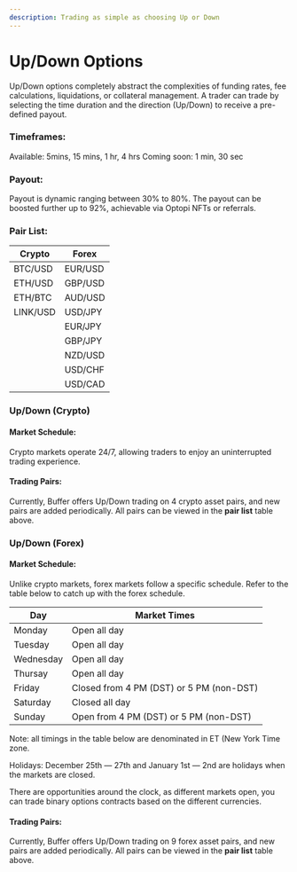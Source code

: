```yaml
---
description: Trading as simple as choosing Up or Down
---
```


# Up/Down Options

Up/Down options completely abstract the complexities of funding rates, fee calculations, liquidations, or collateral management. A trader can trade by selecting the time duration and the direction (Up/Down) to receive a pre-defined payout.

### Timeframes:

Available: 5mins, 15 mins, 1 hr, 4 hrs Coming soon: 1 min, 30 sec

### Payout:

Payout is dynamic ranging between 30% to 80%. The payout can be boosted further up to 92%, achievable via Optopi NFTs or referrals.

### Pair List:

| Crypto   | Forex   |
| -------- | ------- |
| BTC/USD  | EUR/USD |
| ETH/USD  | GBP/USD |
| ETH/BTC  | AUD/USD |
| LINK/USD | USD/JPY |
|          | EUR/JPY |
|          | GBP/JPY |
|          | NZD/USD |
|          | USD/CHF |
|          | USD/CAD |

### Up/Down (Crypto)

#### Market Schedule:

Crypto markets operate 24/7, allowing traders to enjoy an uninterrupted trading experience.

#### Trading Pairs:

Currently, Buffer offers Up/Down trading on 4 crypto asset pairs, and new pairs are added periodically. All pairs can be viewed in the **pair list** table above.

### Up/Down (Forex)

#### Market Schedule:

Unlike crypto markets, forex markets follow a specific schedule. Refer to the table below to catch up with the forex schedule.

|                             Day | Market Times                             |
| ------------------------------- | ---------------------------------------- |
|                        Monday   |                      Open all day        |
|                       Tuesday   |                      Open all day        |
|                    Wednesday    |                      Open all day        |
|                       Thursay   |                      Open all day        |
|                        Friday   | Closed from 4 PM (DST) or 5 PM (non-DST) |
|                     Saturday    |                     Closed all day       |
|                      Sunday     | Open from 4 PM (DST) or 5 PM (non-DST)   |

Note: all timings in the table below are denominated in ET (New York Time zone.&#x20;

Holidays: December 25th — 27th and January 1st — 2nd are holidays when the markets are closed.

There are opportunities around the clock, as different markets open, you can trade binary options contracts based on the different currencies.

#### Trading Pairs:

Currently, Buffer offers Up/Down trading on 9 forex asset pairs, and new pairs are added periodically. All pairs can be viewed in the **pair list** table above.
